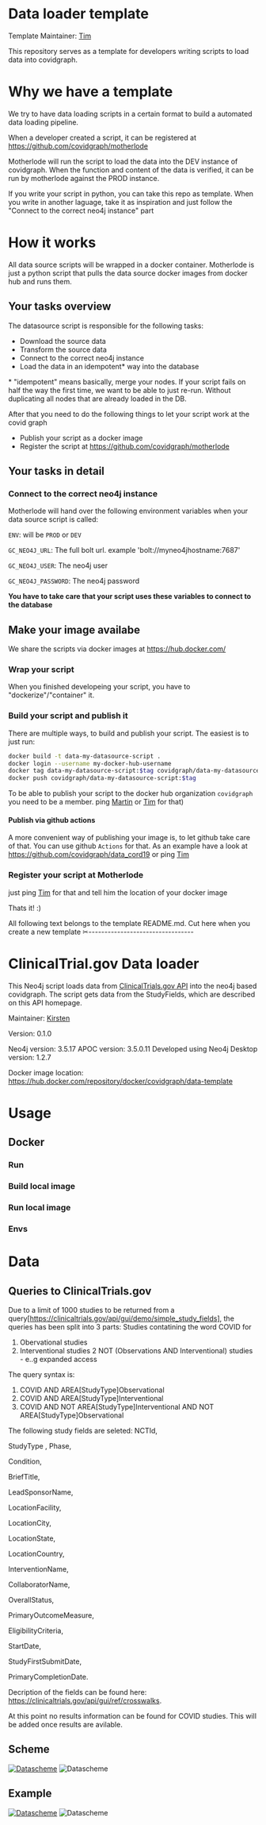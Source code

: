 # Data loader template

Template Maintainer: [Tim](https://github.com/motey)

This repository serves as a template for developers writing scripts to load data into covidgraph.

# Why we have a template

We try to have data loading scripts in a certain format to build a automated data loading pipeline.

When a developer created a script, it can be registered at https://github.com/covidgraph/motherlode

Motherlode will run the script to load the data into the DEV instance of covidgraph.
When the function and content of the data is verified, it can be run by motherlode against the PROD instance.

If you write your script in python, you can take this repo as template. When you write in another laguage, take it as inspiration and just follow the "Connect to the correct neo4j instance" part

# How it works

All data source scripts will be wrapped in a docker container. Motherlode is just a python script that pulls the data source docker images from docker hub and runs them.

## Your tasks overview

The datasource script is responsible for the following tasks:

- Download the source data
- Transform the source data
- Connect to the correct neo4j instance
- Load the data in an idempotent\* way into the database

\* "idempotent" means basically, merge your nodes. If your script fails on half the way the first time, we want to be able to just re-run. Without duplicating all nodes that are already loaded in the DB.

After that you need to do the following things to let your script work at the covid graph

- Publish your script as a docker image
- Register the script at https://github.com/covidgraph/motherlode

## Your tasks in detail

### Connect to the correct neo4j instance

Motherlode will hand over the following environment variables when your data source script is called:

`ENV`: will be `PROD` or `DEV`

`GC_NEO4J_URL`: The full bolt url. example 'bolt://myneo4jhostname:7687'

`GC_NEO4J_USER`: The neo4j user

`GC_NEO4J_PASSWORD`: The neo4j password

**You have to take care that your script uses these variables to connect to the database**

## Make your image availabe

We share the scripts via docker images at https://hub.docker.com/

### Wrap your script

When you finished developeing your script, you have to "dockerize"/"container" it.

### Build your script and publish it

There are multiple ways, to build and publish your script.
The easiest is to just run:

```bash
docker build -t data-my-datasource-script .
docker login --username my-docker-hub-username
docker tag data-my-datasource-script:$tag covidgraph/data-my-datasource-script:version
docker push covidgraph/data-my-datasource-script:$tag
```

To be able to publish your script to the docker hub organization `covidgraph` you need to be a member. ping [Martin](https://github.com/mpreusse) or [Tim](https://github.com/motey) for that)

#### Publish via github actions

A more convenient way of publishing your image is, to let github take care of that. You can use github `Actions` for that.
As an example have a look at https://github.com/covidgraph/data_cord19 or ping [Tim](https://github.com/motey)

### Register your script at Motherlode

just ping [Tim](https://github.com/motey) for that and tell him the location of your docker image

Thats it! :)

All following text belongs to the template README.md. Cut here when you create a new template
✂---------------------------------

# ClinicalTrial.gov Data loader

This Neo4j script loads data from [ClinicalTrials.gov API](https://clinicaltrials.gov/api/gui/home) into the neo4j based covidgraph. The script gets data from the StudyFields, which are described on this API homepage.

Maintainer: [Kirsten](https://github.com/KirstenLangendorf)

Version: 0.1.0

Neo4j version: 3.5.17
APOC  version: 3.5.0.11
Developed using Neo4j Desktop version: 1.2.7

Docker image location: https://hub.docker.com/repository/docker/covidgraph/data-template

# Usage
## Docker
### Run
### Build local image
### Run local image
### Envs




# Data
## Queries to ClinicalTrials.gov
Due to a limit of 1000 studies to be returned from a query[https://clinicaltrials.gov/api/gui/demo/simple_study_fields], the queries has been split into 3 parts:
Studies contatining the word COVID for 
1. Obervational studies
2. Interventional studies
2 NOT (Observations AND Interventional) studies - e..g expanded access

The query syntax is:
1. COVID AND AREA[StudyType]Observational
2. COVID AND AREA[StudyType]Interventional
3. COVID AND NOT AREA[StudyType]Interventional AND NOT AREA[StudyType]Observational

The following study fields are seleted:
NCTId,

StudyType
,
Phase,

Condition,

BriefTitle,

LeadSponsorName,

LocationFacility,

LocationCity,

LocationState,

LocationCountry,

InterventionName,

CollaboratorName,

OverallStatus,

PrimaryOutcomeMeasure,

EligibilityCriteria,

StartDate,

StudyFirstSubmitDate,

PrimaryCompletionDate.

Decription of the fields can be found here: https://clinicaltrials.gov/api/gui/ref/crosswalks.

At this point no results information can be found for COVID studies. This will be added once results are avilable.

## Scheme
<a target="_blank" rel="noopener noreferrer" href="https://github.com/KirstenLangendorf/load_clinical_trials_gov/blob/master/docs/ClinicalTrialsSchema.png"><img src="https://github.com/KirstenLangendorf/load_clinical_trials_gov/blob/master/docs/ClinicalTrialsSchema.png" alt="Datascheme" style="max-width:100%;"></a>
<img src="https://github.com/KirstenLangendorf/load_clinical_trials_gov/blob/master/docs/ClinicalTrialsSchema.png" alt="Datascheme" style="max-width:100%;">

## Example

<a target="_blank" rel="noopener noreferrer" href="https://github.com/KirstenLangendorf/load_clinical_trials_gov/blob/master/docs/ClinicalTrialsExample.png"><img src="https://github.com/KirstenLangendorf/load_clinical_trials_gov/blob/master/docs/ClinicalTrialsExample.png" alt="Datascheme" style="max-width:100%;"></a>
<img src="https://github.com/KirstenLangendorf/load_clinical_trials_gov/blob/master/docs/ClinicalTrialsExample.png" alt="Datascheme" style="max-width:100%;">
